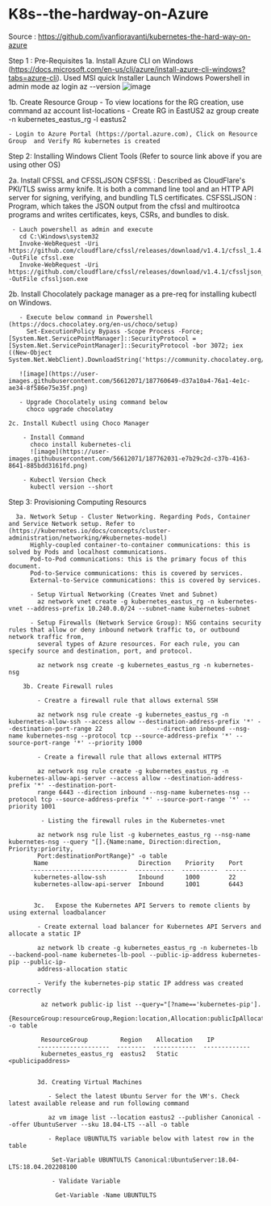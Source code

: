 # K8s--the-hardway-on-Azure
Source : https://github.com/ivanfioravanti/kubernetes-the-hard-way-on-azure

Step 1 : Pre-Requisites
1a. Install Azure CLI on Windows (https://docs.microsoft.com/en-us/cli/azure/install-azure-cli-windows?tabs=azure-cli). Used MSI quick Installer
    Launch Windows Powershell in admin mode
    az login 
    az --version
    ![image](https://user-images.githubusercontent.com/56612071/187729539-6a6d5072-04b7-4904-a7bc-6d623752ceee.png)

1b. Create Resource Group
    - To view locations for the RG creation, use command az account list-locations
    - Create RG in EastUS2
      az group create -n kubernetes_eastus_rg -l eastus2
      
    - Login to Azure Portal (https://portal.azure.com), Click on Resource Group  and Verify RG kubernetes is created 

Step 2: Installing Windows Client Tools (Refer to source link above if you are using other OS)

 2a. Install CFSSL and CFSSLJSON 
     CSFSSL : Described as  CloudFlare's PKI/TLS swiss army knife. It is both a command line tool and an HTTP API server for signing, verifying, and bundling TLS 
     certificates.
     CSFSSLJSON : Program, which takes the JSON output from the cfssl and multirootca programs and writes certificates, keys, CSRs, and bundles to disk.
     
     - Lauch powershell as admin and execute 
       cd C:\Windows\system32
       Invoke-WebRequest -Uri https://github.com/cloudflare/cfssl/releases/download/v1.4.1/cfssl_1.4.1_windows_amd64.exe -OutFile cfssl.exe
       Invoke-WebRequest -Uri https://github.com/cloudflare/cfssl/releases/download/v1.4.1/cfssljson_1.4.1_windows_amd64.exe -OutFile cfssljson.exe
       
   2b. Install Chocolately package manager as a pre-req for installing kubectl on Windows. 
   
       - Execute below command in Powershell (https://docs.chocolatey.org/en-us/choco/setup)
         Set-ExecutionPolicy Bypass -Scope Process -Force; [System.Net.ServicePointManager]::SecurityProtocol = [System.Net.ServicePointManager]::SecurityProtocol -bor 3072; iex ((New-Object System.Net.WebClient).DownloadString('https://community.chocolatey.org/install.ps1'))
       
       ![image](https://user-images.githubusercontent.com/56612071/187760649-d37a10a4-76a1-4e1c-ae34-8f586e75e35f.png)
       
       - Upgrade Chocolately using command below
         choco upgrade chocolatey
         
    2c. Install Kubectl using Choco Manager
    
        - Install Command
          choco install kubernetes-cli
          ![image](https://user-images.githubusercontent.com/56612071/187762031-e7b29c2d-c37b-4163-8641-885bdd3161fd.png)

        - Kubectl Version Check
          kubectl version --short
          
 Step 3: Provisioning Computing Resourcs
 
      3a. Network Setup - Cluster Networking. Regarding Pods, Container and Service Network setup. Refer to (https://kubernetes.io/docs/concepts/cluster-administration/networking/#kubernetes-model)
          Highly-coupled container-to-container communications: this is solved by Pods and localhost communications.
          Pod-to-Pod communications: this is the primary focus of this document.
          Pod-to-Service communications: this is covered by services.
          External-to-Service communications: this is covered by services.
          
          - Setup Virtual Networking (Creates Vnet and Subnet)
            az network vnet create -g kubernetes_eastus_rg -n kubernetes-vnet --address-prefix 10.240.0.0/24 --subnet-name kubernetes-subnet
            
          - Setup Firewalls (Network Service Group): NSG contains security rules that allow or deny inbound network traffic to, or outbound network traffic from,  
            several types of Azure resources. For each rule, you can specify source and destination, port, and protocol.
            
            az network nsg create -g kubernetes_eastus_rg -n kubernetes-nsg
            
        3b. Create Firewall rules
        
            - Creatre a firewall rule that allows external SSH
           
            az network nsg rule create -g kubernetes_eastus_rg -n kubernetes-allow-ssh --access allow --destination-address-prefix '*' --destination-port-range 22               --direction inbound --nsg-name kubernetes-nsg --protocol tcp --source-address-prefix '*' --source-port-range '*' --priority 1000
            
            - Create a firewall rule that allows external HTTPS
            
            az network nsg rule create -g kubernetes_eastus_rg -n kubernetes-allow-api-server --access allow --destination-address-prefix '*' --destination-port- 
            range 6443 --direction inbound --nsg-name kubernetes-nsg --protocol tcp --source-address-prefix '*' --source-port-range '*' --priority 1001
            
             - Listing the firewall rules in the Kubernetes-vnet
             
            az network nsg rule list -g kubernetes_eastus_rg --nsg-name kubernetes-nsg --query "[].{Name:name, Direction:direction, Priority:priority,
            Port:destinationPortRange}" -o table
           Name                         Direction    Priority    Port
          ---------------------------  -----------  ----------  ------
           kubernetes-allow-ssh         Inbound      1000        22
           kubernetes-allow-api-server  Inbound      1001        6443
            
            
           3c.   Expose the Kubernetes API Servers to remote clients by using external loadbalancer
           
            - Create external load balancer for Kubernetes API Servers and allocate a static IP
            
            az network lb create -g kubernetes_eastus_rg -n kubernetes-lb --backend-pool-name kubernetes-lb-pool --public-ip-address kubernetes-pip --public-ip-
            address-allocation static
            
            - Verify the kubernetes-pip static IP address was created correctly
            
             az network public-ip list --query="[?name=='kubernetes-pip']. 
            {ResourceGroup:resourceGroup,Region:location,Allocation:publicIpAllocationMethod,IP:ipAddress}" -o table
             
             ResourceGroup         Region    Allocation    IP
            --------------------  --------  ------------  -------------
             kubernetes_eastus_rg  eastus2   Static        <publicipaddress> 
            
            
            3d. Creating Virtual Machines
            
               - Select the latest Ubuntu Server for the VM's. Check latest available release and run following command 
               
               az vm image list --location eastus2 --publisher Canonical --offer UbuntuServer --sku 18.04-LTS --all -o table
               
               - Replace UBUNTULTS variable below with latest row in the table
                 
                Set-Variable UBUNTULTS Canonical:UbuntuServer:18.04-LTS:18.04.202208100
                
                - Validate Variable
                
                 Get-Variable -Name UBUNTULTS
           
           
            
            
            
            
            
            
            
            
          

         
      
       
       
       
  




    

   

